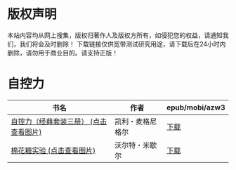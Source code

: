 # 版权声明

本站内容均从网上搜集，版权归著作人及版权方所有，如侵犯您的权益，请通知我们，我们将会及时删除！ 下载链接仅供宽带测试研究用途，请下载后在24小时内删除，请勿用于商业目的。请支持正版！

# 自控力

| 书名 | 作者 | epub/mobi/azw3 |
| --- | --- | --- |
| [自控力（经典套装三册） (点击查看图片)](https://www.dushupai.com/attachment/2024/06/09/6670a289b92316ec.jpg) | 凯利・麦格尼格尔 | [下载](https://url89.ctfile.com/f/31084289-1356984688-52a72a?p=8866) |
| [棉花糖实验 (点击查看图片)](https://www.dushupai.com/attachment/2024/06/02/1c056d9b98410ddd.jpg) | 沃尔特・米歇尔 | [下载](https://url89.ctfile.com/f/31084289-1357009000-8191ee?p=8866) |
